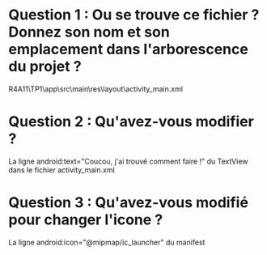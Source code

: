 # Question 1 : Ou se trouve ce fichier ? Donnez son nom et son emplacement dans l'arborescence du projet ?
R4A11\TP1\app\src\main\res\layout\activity_main.xml

# Question 2 : Qu'avez-vous modifier ?
La ligne android:text="Coucou, j'ai trouvé comment faire !" du TextView dans le fichier activity_main.xml

# Question 3 : Qu'avez-vous modifié pour changer l'icone ?
La ligne android:icon="@mipmap/ic_launcher" du manifest